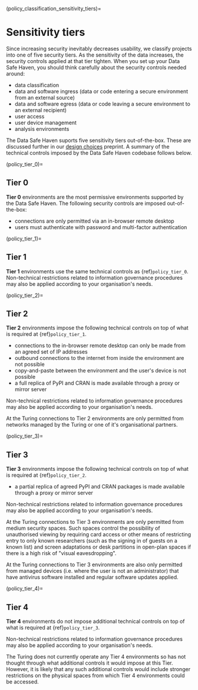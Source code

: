 (policy_classification_sensitivity_tiers)=

# Sensitivity tiers

Since increasing security inevitably decreases usability, we classify projects into one of five security tiers.
As the sensitivity of the data increases, the security controls applied at that tier tighten.
When you set up your Data Safe Haven, you should think carefully about the security controls needed around:

- data classification
- data and software ingress (data or code entering a secure environment from an external source)
- data and software egress (data or code leaving a secure environment to an external recipient)
- user access
- user device management
- analysis environments

The Data Safe Haven suports five sensitivity tiers out-of-the-box.
These are discussed further in our [design choices](https://arxiv.org/abs/1908.08737) preprint.
A summary of the technical controls imposed by the Data Safe Haven codebase follows below.

(policy_tier_0)=

## Tier 0

**Tier 0** environments are the most permissive environments supported by the Data Safe Haven.
The following security controls are imposed out-of-the-box:

- connections are only permitted via an in-browser remote desktop
- users must authenticate with password and multi-factor authentication

(policy_tier_1)=

## Tier 1

**Tier 1** environments use the same technical controls as {ref}`policy_tier_0`.
Non-technical restrictions related to information governance procedures may also be applied according to your organisation's needs.

(policy_tier_2)=

## Tier 2

**Tier 2** environments impose the following technical controls on top of what is required at {ref}`policy_tier_1`.

- connections to the in-browser remote desktop can only be made from an agreed set of IP addresses
- outbound connections to the internet from inside the environment are not possible
- copy-and-paste between the environment and the user's device is not possible
- a full replica of PyPI and CRAN is made available through a proxy or mirror server

Non-technical restrictions related to information governance procedures may also be applied according to your organisation's needs.

At the Turing connections to Tier 2 environments are only permitted from networks managed by the Turing or one of it's organisational partners.

(policy_tier_3)=

## Tier 3

**Tier 3** environments impose the following technical controls on top of what is required at {ref}`policy_tier_2`.

- a partial replica of agreed PyPI and CRAN packages is made available through a proxy or mirror server

Non-technical restrictions related to information governance procedures may also be applied according to your organisation's needs.

At the Turing connections to Tier 3 environments are only permitted from medium security spaces.
Such spaces control the possibility of unauthorised viewing by requiring card access or other means of restricting entry to only known researchers (such as the signing in of guests on a known list) and screen adaptations or desk partitions in open-plan spaces if there is a high risk of "visual eavesdropping".

At the Turing connections to Tier 3 environments are also only permitted from managed devices (i.e. where the user is not an administrator) that have antivirus software installed and regular software updates applied.

(policy_tier_4)=

## Tier 4

**Tier 4** environments do not impose additional technical controls on top of what is required at {ref}`policy_tier_3`.

Non-technical restrictions related to information governance procedures may also be applied according to your organisation's needs.

The Turing does not currently operate any Tier 4 environments so has not thought through what additional controls it would impose at this Tier.
However, it is likely that any such additional controls would include stronger restrictions on the physical spaces from which Tier 4 environments could be accessed.
